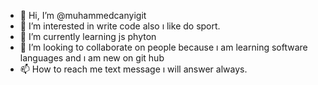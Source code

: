 - 👋 Hi, I’m @muhammedcanyigit
- 👀 I’m interested in write code also ı like do sport.
- 🌱 I’m currently learning js phyton
- 💞️ I’m looking to collaborate on people because ı am learning software languages and ı am new on git hub
- 📫 How to reach me text message ı will answer always.


<!---
muhammedcanyigit/muhammedcanyigit is a ✨ special ✨ repository because its `README.md` (this file) appears on your GitHub profile.
You can click the Preview link to take a look at your changes.
--->
